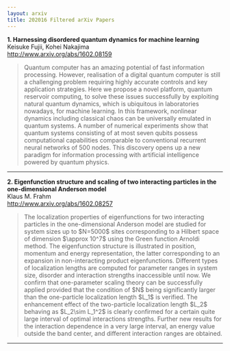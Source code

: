 ```yaml
---
layout: arxiv
title: 202016 Filtered arXiv Papers
---
```


**1.    Harnessing disordered quantum dynamics for machine learning**  
Keisuke Fujii, Kohei Nakajima  
http://www.arxiv.org/abs/1602.08159  
<blockquote>
<p>
Quantum computer has an amazing potential of fast information processing. However, realisation of a digital quantum computer is still a challenging problem requiring highly accurate controls and key application strategies. Here we propose a novel platform, quantum reservoir computing, to solve these issues successfully by exploiting natural quantum dynamics, which is ubiquitous in laboratories nowadays, for machine learning. In this framework, nonlinear dynamics including classical chaos can be universally emulated in quantum systems. A number of numerical experiments show that quantum systems consisting of at most seven qubits possess computational capabilities comparable to conventional recurrent neural networks of 500 nodes. This discovery opens up a new paradigm for information processing with artificial intelligence powered by quantum physics.
</p>
</blockquote>

------

**2.    Eigenfunction structure and scaling of two interacting particles in the one-dimensional Anderson model**  
Klaus M. Frahm  
http://www.arxiv.org/abs/1602.08257  
<blockquote>
<p>
The localization properties of eigenfunctions for two interacting particles in the one-dimensional Anderson model are studied for system sizes up to $N=5000$ sites corresponding to a Hilbert space of dimension $\approx 10^7$ using the Green function Arnoldi method. The eigenfunction structure is illustrated in position, momentum and energy representation, the latter corresponding to an expansion in non-interacting product eigenfunctions. Different types of localization lengths are computed for parameter ranges in system size, disorder and interaction strengths inaccessible until now. We confirm that one-parameter scaling theory can be successfully applied provided that the condition of $N$ being significantly larger than the one-particle localization length $L_1$ is verified. The enhancement effect of the two-particle localization length $L_2$ behaving as $L_2\sim L_1^2$ is clearly confirmed for a certain quite large interval of optimal interactions strengths. Further new results for the interaction dependence in a very large interval, an energy value outside the band center, and different interaction ranges are obtained.
</p>
</blockquote>

------

